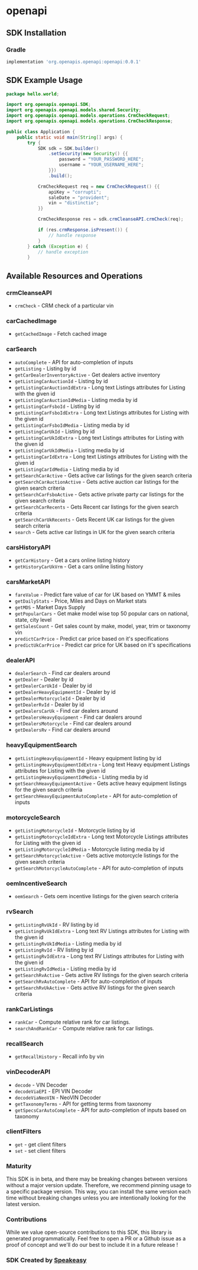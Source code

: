# openapi

<!-- Start SDK Installation -->
## SDK Installation

### Gradle

```groovy
implementation 'org.openapis.openapi:openapi:0.0.1'
```
<!-- End SDK Installation -->

## SDK Example Usage
<!-- Start SDK Example Usage -->
```java
package hello.world;

import org.openapis.openapi.SDK;
import org.openapis.openapi.models.shared.Security;
import org.openapis.openapi.models.operations.CrmCheckRequest;
import org.openapis.openapi.models.operations.CrmCheckResponse;

public class Application {
    public static void main(String[] args) {
        try {
            SDK sdk = SDK.builder()
                .setSecurity(new Security() {{
                    password = "YOUR_PASSWORD_HERE";
                    username = "YOUR_USERNAME_HERE";
                }})
                .build();

            CrmCheckRequest req = new CrmCheckRequest() {{
                apiKey = "corrupti";
                saleDate = "provident";
                vin = "distinctio";
            }}            

            CrmCheckResponse res = sdk.crmCleanseAPI.crmCheck(req);

            if (res.crmResponse.isPresent()) {
                // handle response
            }
        } catch (Exception e) {
            // handle exception
        }
```
<!-- End SDK Example Usage -->

<!-- Start SDK Available Operations -->
## Available Resources and Operations


### crmCleanseAPI

* `crmCheck` - CRM check of a particular vin

### carCachedImage

* `getCachedImage` - Fetch cached image

### carSearch

* `autoComplete` - API for auto-completion of inputs
* `getListing` - Listing by id
* `getCarDealerInventoryActive` - Get dealers active inventory
* `getListingCarAuctionId` - Listing by id
* `getListingCarAuctionIdExtra` - Long text Listings attributes for Listing with the given id
* `getListingCarAuctionIdMedia` - Listing media by id
* `getListingCarFsboId` - Listing by id
* `getListingCarFsboIdExtra` - Long text Listings attributes for Listing with the given id
* `getListingCarFsboIdMedia` - Listing media by id
* `getListingCarUkId` - Listing by id
* `getListingCarUkIdExtra` - Long text Listings attributes for Listing with the given id
* `getListingCarUkIdMedia` - Listing media by id
* `getListingCarIdExtra` - Long text Listings attributes for Listing with the given id
* `getListingCarIdMedia` - Listing media by id
* `getSearchCarActive` - Gets active car listings for the given search criteria
* `getSearchCarAuctionActive` - Gets active auction car listings for the given search criteria
* `getSearchCarFsboActive` - Gets active private party car listings for the given search criteria
* `getSearchCarRecents` - Gets Recent car listings for the given search criteria
* `getSearchCarUkRecents` - Gets Recent UK car listings for the given search criteria
* `search` - Gets active car listings in UK for the given search criteria

### carsHistoryAPI

* `getCarHistory` - Get a cars online listing history
* `getHistoryCarUkVrm` - Get a cars online listing history

### carsMarketAPI

* `fareValue` - Predict fare value of car for UK based on YMMT & miles
* `getDailyStats` - Price, Miles and Days on Market stats
* `getMDS` - Market Days Supply
* `getPopularCars` - Get make model wise top 50 popular cars on national, state, city level
* `getSalesCount` - Get sales count by make, model, year, trim or taxonomy vin
* `predictCarPrice` - Predict car price based on it's specifications
* `predictUkCarPrice` - Predict car price for UK based on it's specifications

### dealerAPI

* `dealerSearch` - Find car dealers around
* `getDealer` - Dealer by id
* `getDealerCarUkId` - Dealer by id
* `getDealerHeavyEquipmentId` - Dealer by id
* `getDealerMotorcycleId` - Dealer by id
* `getDealerRvId` - Dealer by id
* `getDealersCarUk` - Find car dealers around
* `getDealersHeavyEquipment` - Find car dealers around
* `getDealersMotorcycle` - Find car dealers around
* `getDealersRv` - Find car dealers around

### heavyEquipmentSearch

* `getListingHeavyEquipmentId` - Heavy equipment listing by id
* `getListingHeavyEquipmentIdExtra` - Long text Heavy equipment Listings attributes for Listing with the given id
* `getListingHeavyEquipmentIdMedia` - Listing media by id
* `getSearchHeavyEquipmentActive` - Gets active heavy equipment listings for the given search criteria
* `getSearchHeavyEquipmentAutoComplete` - API for auto-completion of inputs

### motorcycleSearch

* `getListingMotorcycleId` - Motorcycle listing by id
* `getListingMotorcycleIdExtra` - Long text Motorcycle Listings attributes for Listing with the given id
* `getListingMotorcycleIdMedia` - Motorcycle listing media by id
* `getSearchMotorcycleActive` - Gets active motorcycle listings for the given search criteria
* `getSearchMotorcycleAutoComplete` - API for auto-completion of inputs

### oemIncentiveSearch

* `oemSearch` - Gets oem incentive listings for the given search criteria

### rvSearch

* `getListingRvUkId` - RV listing by id
* `getListingRvUkIdExtra` - Long text RV Listings attributes for Listing with the given id
* `getListingRvUkIdMedia` - Listing media by id
* `getListingRvId` - RV listing by id
* `getListingRvIdExtra` - Long text RV Listings attributes for Listing with the given id
* `getListingRvIdMedia` - Listing media by id
* `getSearchRvActive` - Gets active RV listings for the given search criteria
* `getSearchRvAutoComplete` - API for auto-completion of inputs
* `getSearchRvUkActive` - Gets active RV listings for the given search criteria

### rankCarListings

* `rankCar` - Compute relative rank for car listings.
* `searchAndRankCar` - Compute relative rank for car listings.

### recallSearch

* `getRecallHistory` - Recall info by vin

### vinDecoderAPI

* `decode` - VIN Decoder
* `decodeViaEPI` - EPI VIN Decoder
* `decodeViaNeoVIN` - NeoVIN Decoder
* `getTaxonomyTerms` - API for getting terms from taxonomy
* `getSpecsCarAutoComplete` - API for auto-completion of inputs based on taxonomy

### clientFilters

* `get` - get client filters
* `set` - set client filters
<!-- End SDK Available Operations -->

### Maturity

This SDK is in beta, and there may be breaking changes between versions without a major version update. Therefore, we recommend pinning usage 
to a specific package version. This way, you can install the same version each time without breaking changes unless you are intentionally 
looking for the latest version.

### Contributions

While we value open-source contributions to this SDK, this library is generated programmatically. 
Feel free to open a PR or a Github issue as a proof of concept and we'll do our best to include it in a future release !

### SDK Created by [Speakeasy](https://docs.speakeasyapi.dev/docs/using-speakeasy/client-sdks)
